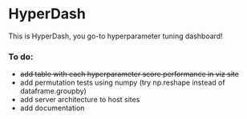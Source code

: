# HyperDash
This is HyperDash, you go-to hyperparameter tuning dashboard!

### To do:
* ~~add table with each hyperparameter score performance in viz site~~
* add permutation tests using numpy (try np.reshape instead of dataframe.groupby)
* add server architecture to host sites
* add documentation
